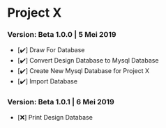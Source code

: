 # Project X

### Version: Beta 1.0.0 | 5 Mei 2019 ###

- [:heavy_check_mark:] Draw For Database
- [:heavy_check_mark:] Convert Design Database to Mysql Database
- [:heavy_check_mark:] Create New Mysql Database for Project X
- [:heavy_check_mark:] Import Database

### Version: Beta 1.0.1 | 6 Mei 2019 ###

- [:x:] Print Design Database
